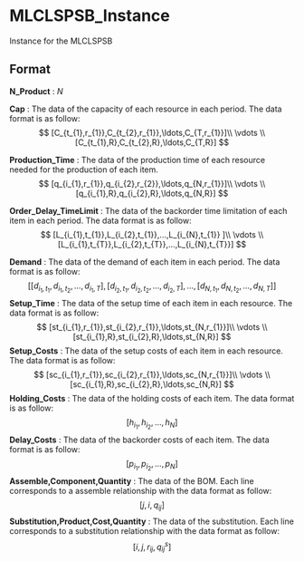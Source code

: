 # MLCLSPSB_Instance
Instance for the MLCLSPSB

## Format

**N_Product** : $N$

**Cap**  : The data of the capacity of each resource in each period. The data format is as follow: 
$$
[C_{t_{1},r_{1}},C_{t_{2},r_{1}},\ldots,C_{T,r_{1}}]\\
\vdots \\
[C_{t_{1},R},C_{t_{2},R},\ldots,C_{T,R}]
$$


**Production_Time** : The data of the production time of each resource needed for the production of each item. 
$$
[q_{i_{1},r_{1}},q_{i_{2},r_{2}},\ldots,q_{N,r_{1}}]\\
\vdots \\
[q_{i_{1},R},q_{i_{2},R},\ldots,q_{N,R}]
$$


**Order_Delay_TimeLimit** : The data of  the backorder time limitation of each item in each period. The data format is as follow: 
$$
[L_{i_{1},t_{1}},L_{i_{2},t_{1}},...,L_{i_{N},t_{1}} ]\\ \vdots \\ [L_{i_{1},t_{T}},L_{i_{2},t_{T}},...,L_{i_{N},t_{T}}]
$$


**Demand** : The data of the demand of each item in each period. The data format is as follow: 
$$
[[d_{i_{1},t_{1}},d_{i_{1},t_{2}},\ldots,d_{i_{1},T}],[d_{i_{2},t_{1}},d_{i_{2},t_{2}},\ldots,d_{i_{2},T}],\ldots,[d_{N,t_{1}},d_{N,t_{2}},\ldots,d_{N,T}]]
$$
**Setup_Time** : The data of the setup time of each item in each resource. The data format is as follow: 
$$
[st_{i_{1},r_{1}},st_{i_{2},r_{1}},\ldots,st_{N,r_{1}}]\\
\vdots \\
[st_{i_{1},R},st_{i_{2},R},\ldots,st_{N,R}]
$$
**Setup_Costs** : The data of the setup costs of each item in each resource. The data format is as follow:
$$
[sc_{i_{1},r_{1}},sc_{i_{2},r_{1}},\ldots,sc_{N,r_{1}}]\\
\vdots \\
[sc_{i_{1},R},sc_{i_{2},R},\ldots,sc_{N,R}]
$$
**Holding_Costs** : The data of the holding costs of each item. The data format is as follow:
$$
[h_{i_{1}},h_{i_{2}},\ldots,h_{N}]
$$
**Delay_Costs** : The data of the backorder costs of each item. The data format is as follow:
$$
[p_{i_{1}},p_{i_{2}},\ldots,p_{N}]
$$
**Assemble,Component,Quantity** : The data of the BOM. Each line corresponds to a assemble relationship with the data format as follow:
$$
[j,i,q_{ij}]
$$
**Substitution,Product,Cost,Quantity** : The data of the substitution. Each line corresponds to a substitution relationship with the data format as follow:
$$
[i,j,r_{ij},q_{ij}^{s}]
$$
 



